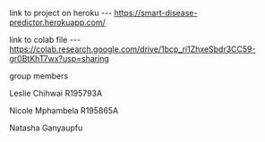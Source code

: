 link to project on heroku ---  https://smart-disease-predictor.herokuapp.com/

link to colab file ---https://colab.research.google.com/drive/1bcp_ri1ZhxeSbdr3CC59-gr0BtKhT7wx?usp=sharing
 
group members

Leslie Chihwai R195793A

Nicole Mphambela R195865A 

Natasha Ganyaupfu
